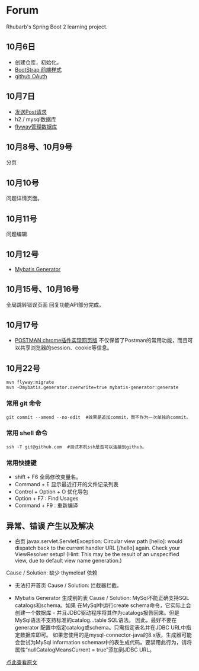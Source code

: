 # Forum
Rhubarb's Spring Boot 2 learning project.

## 10月6日 
- 创建仓库，初始化。
- [BootStrap 前端样式  ](https://v3.bootcss.com)
- [github OAuth](https://docs.github.com/en/developers/apps/building-oauth-apps/creating-an-oauth-app)

## 10月7日 
- [发送Post请求](https://square.github.io/okhttp/)
- h2 / mysql数据库
- [flyway管理数据库](https://flywaydb.org/documentation/getstarted/firststeps/maven)

## 10月8号、10月9号
分页

## 10月10号
问题详情页面。

## 10月11号
问题编辑

## 10月12号
- [Mybatis Generator](https://mybatis.org/generator/running/runningWithMaven.html)

## 10月15号、10月16号
全局跳转错误页面
回复功能API部分完成。

## 10月17号
- [POSTMAN chrome插件实现网页版](chrome-extension://coohjcphdfgbiolnekdpbcijmhambjff/index.html)
不仅保留了Postman的常用功能，而且可以共享浏览器的session、cookie等信息。

## 10月22号

```shell script
mvn flyway:migrate
mvn -Dmybatis.generator.overwrite=true mybatis-generator:generate
```

### 常用 git 命令
```shell script
git commit --amend --no-edit  #效果是追加commit，而不作为一次单独的commit。
```

### 常用 shell 命令
```shell script
ssh -T git@github.com  #测试本机ssh是否可以连接到github。
```

### 常用快捷键
- shift + F6 全局修改变量名。
- Command + E	显示最近打开的文件记录列表
- Control + Option + O 优化导包
- Option + F7 : Find Usages
- Command + F9 : 重新编译

## 异常、错误 产生以及解决

- 白页  javax.servlet.ServletException: Circular view path [hello]: 
would dispatch back to the current handler URL [/hello] again. 
Check your ViewResolver setup! (Hint: This may be the result 
of an unspecified view, due to default view name generation.)

Cause / Solution: 缺少 thymeleaf 依赖

- 无法打开首页
Cause / Solution: 拦截器拦截。

- Mybatis Generator 生成别的表
Cause / Solution: 
MySql不能正确支持SQL catalogs和schema。如果 在MySql中运行create schema命令，它实际上会创建一个数据库 - 并且JDBC驱动程序将其作为catalogs报告回来。但是MySql语法不支持标准的catalog…table SQL语法。
因此，最好不要在generator 配置中指定catalog或schema。只需指定表名并在JDBC URL中指定数据库即可。
如果您使用的是mysql-connector-java的8.x版，生成器可能会尝试为MySql information schemas中的表生成代码。要禁用此行为，请将属性“nullCatalogMeansCurrent = true”添加到JDBC URL。

[点此查看原文](https://blog.csdn.net/hhy107107/article/details/90702077)
